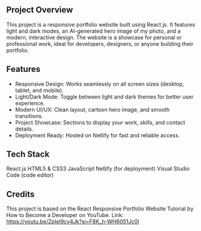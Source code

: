 ## Project Overview
This project is a responsive portfolio website built using React.js. It features light and dark modes, an AI-generated hero image of my photo, and a modern, interactive design. The website is a showcase for personal or professional work, ideal for developers, designers, or anyone building their portfolio.

## Features
- Responsive Design: Works seamlessly on all screen sizes (desktop, tablet, and mobile).
- Light/Dark Mode: Toggle between light and dark themes for better user experience.
- Modern UI/UX: Clean layout, cartoon hero image, and smooth transitions.
- Project Showcase: Sections to display your work, skills, and contact details.
- Deployment Ready: Hosted on Netlify for fast and reliable access.

## Tech Stack
React.js
HTML5 & CSS3
JavaScript
Netlify (for deployment)
Visual Studio Code (code editor)

## Credits
This project is based on the React Responsive Portfolio Website Tutorial by How to Become a Developer on YouTube.
Link: https://youtu.be/ZpIel9cv4Jk?si=F8K_h-WH6051Jc0l



